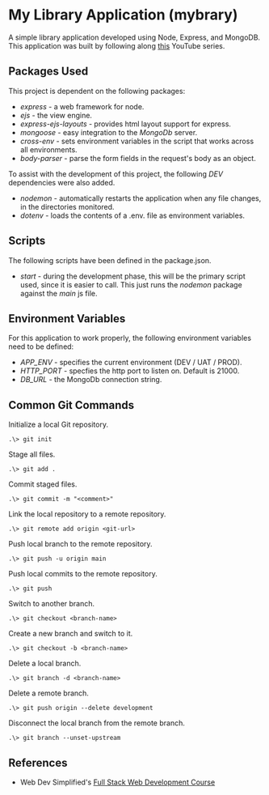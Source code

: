 # My Library Application (mybrary)

A simple library application developed using Node, Express, and MongoDB. This application was built by following along [this](https://www.youtube.com/watch?v=qj2oDkvc4dQ&list=PLZlA0Gpn_vH8jbFkBjOuFjhxANC63OmXM&index=5) YouTube series.

## Packages Used

This project is dependent on the following packages:

- *express* - a web framework for node.
- *ejs* - the view engine.
- *express-ejs-layouts* - provides html layout support for express.
- *mongoose* - easy integration to the *MongoDb* server.
- *cross-env* - sets environment variables in the script that works across all environments.
- *body-parser* - parse the form fields in the request's body as an object.

To assist with the development of this project, the following *DEV* dependencies were also added.

- *nodemon* - automatically restarts the application when any file changes, in the directories monitored.
- *dotenv* - loads the contents of a .env. file as environment variables.

## Scripts

The following scripts have been defined in the package.json.

- *start* - during the development phase, this will be the primary script used, since it is easier to call. This just runs the *nodemon* package against the *main* js file.

## Environment Variables

For this application to work properly, the following environment variables need to be defined:

- *APP_ENV* - specifies the current environment (DEV / UAT / PROD).
- *HTTP_PORT* - specfies the http port to listen on. Default is 21000.
- *DB_URL* - the MongoDb connection string.

## Common Git Commands

Initialize a local Git repository.

```
.\> git init
```

Stage all files.

```
.\> git add .
```

Commit staged files.

```
.\> git commit -m "<comment>"
```

Link the local repository to a remote repository.

```
.\> git remote add origin <git-url>
```

Push local branch to the remote repository.

```
.\> git push -u origin main
```

Push local commits to the remote repository.

```
.\> git push
```

Switch to another branch.

```
.\> git checkout <branch-name>
```

Create a new branch and switch to it.

```
.\> git checkout -b <branch-name>
```

Delete a local branch.

```
.\> git branch -d <branch-name>
```

Delete a remote branch.

```
.\> git push origin --delete development
```

Disconnect the local branch from the remote branch.

```
.\> git branch --unset-upstream
```

## References

- Web Dev Simplified's [Full Stack Web Development Course](https://www.youtube.com/playlist?list=PLZlA0Gpn_vH8jbFkBjOuFjhxANC63OmXM)